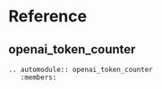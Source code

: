 # Reference

## openai_token_counter

```{eval-rst}
.. automodule:: openai_token_counter
   :members:
```
